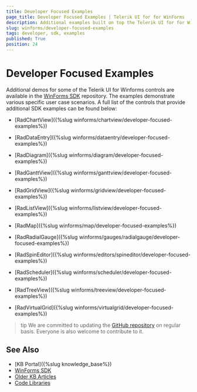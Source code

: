 ```yaml
---
title: Developer Focused Examples
page_title: Developer Focused Examples | Telerik UI for for WinForms
description: Additional examples built on top the Telerik UI for for WinForms controls.
slug: winforms/developer-focused-examples
tags: developer, sdk, examples
published: True
position: 24
---
```


# Developer Focused Examples

Additional demos for some of the Telerik UI for Winforms controls are available in the [WinForms SDK](https://github.com/telerik/winforms-sdk) repository. The examples demonstrate various specific user case scenarios. A full list of the controls that provide additional SDK examples can be found below:

* [RadChartView]({%slug winforms/chartview/developer-focused-examples%})

* [RadDataEntry]({%slug winforms/dataentry/developer-focused-examples%})

* [RadDiagram]({%slug winforms/diagram/developer-focused-examples%})

* [RadGanttView]({%slug winforms/ganttview/developer-focused-examples%})

* [RadGridView]({%slug winforms/gridview/developer-focused-examples%})

* [RadListView]({%slug winforms/listview/developer-focused-examples%})

* [RadMap]({%slug winforms/map/developer-focused-examples%})

* [RadRadialGauge]({%slug winforms/gauges/radialgauge/developer-focused-examples%})

* [RadSpinEditor]({%slug winforms/editors/spineditor/developer-focused-examples%})

* [RadScheduler]({%slug winforms/scheduler/developer-focused-examples%})

* [RadTreeView]({%slug winforms/treeview/developer-focused-examples%})

* [RadVirtualGrid]({%slug winforms/virtualgrid/developer-focused-examples%})

>tip We are committed to updating the [GitHub repository](https://github.com/telerik/winforms-sdk) on regular basis. Everyone is also welcome to contribute to it.

## See Also

* [KB Portal]({%slug knowledge_base%})
* [WinForms SDK](https://github.com/telerik/winforms-sdk)
* [Older KB Articles](https://www.telerik.com/support/kb/winforms)
* [Code Libraries](http://www.telerik.com/support/code-library/winforms)
